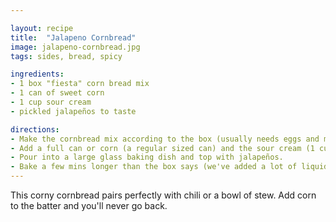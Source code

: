 ```yaml
---

layout: recipe
title:  "Jalapeno Cornbread"
image: jalapeno-cornbread.jpg
tags: sides, bread, spicy

ingredients:
- 1 box "fiesta" corn bread mix
- 1 can of sweet corn
- 1 cup sour cream
- pickled jalapeños to taste

directions:
- Make the cornbread mix according to the box (usually needs eggs and milk).
- Add a full can or corn (a regular sized can) and the sour cream (1 cup).
- Pour into a large glass baking dish and top with jalapeños.
- Bake a few mins longer than the box says (we've added a lot of liquid).
---
```


This corny cornbread pairs perfectly with chili or a bowl of stew. Add corn to the batter and you'll never go back.